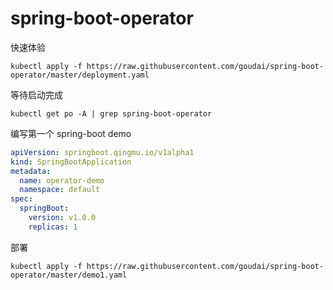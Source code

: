 # spring-boot-operator
快速体验
```shell script
kubectl apply -f https://raw.githubusercontent.com/goudai/spring-boot-operator/master/deployment.yaml
```
等待启动完成
```shell script
kubectl get po -A | grep spring-boot-operator
```
编写第一个 spring-boot demo
```yaml
apiVersion: springboot.qingmu.io/v1alpha1
kind: SpringBootApplication
metadata:
  name: operator-demo
  namespace: default
spec:
  springBoot:
    version: v1.0.0
    replicas: 1
```
部署
```shell script
kubectl apply -f https://raw.githubusercontent.com/goudai/spring-boot-operator/master/demo1.yaml
```


